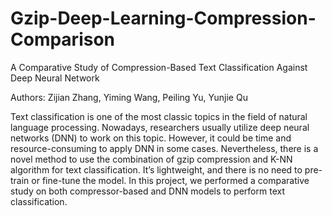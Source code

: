 # Gzip-Deep-Learning-Compression-Comparison
A Comparative Study of Compression-Based Text Classification Against Deep Neural Network

Authors: Zijian Zhang, Yiming Wang, Peiling Yu, Yunjie Qu

Text classification is one of the most classic topics in the field of natural language processing. Nowadays, researchers usually utilize deep neural networks (DNN) to work on this topic. However, it could be time and resource-consuming to apply DNN in some cases. Nevertheless, there is a novel method to use the combination of gzip compression and K-NN algorithm for text classification. It’s lightweight, and there is no need to pre-train or fine-tune the model. In this project, we performed a comparative study on both compressor-based and DNN models to perform text classification.
